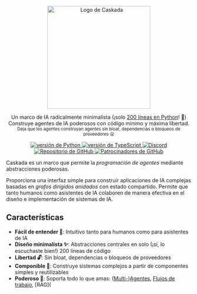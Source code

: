 <p align="center">
  <picture>
    <source media="(prefers-color-scheme: dark)" srcset="https://cdn.jsdelivr.net/gh/skadaai/caskada@main/.github/media/logo-dark.png">
    <source media="(prefers-color-scheme: light)" srcset="https://cdn.jsdelivr.net/gh/skadaai/caskada@main/.github/media/logo-light.png">
    <img width="280" alt="Logo de Caskada" src="https://cdn.jsdelivr.net/gh/skadaai/caskada@main/.github/media/logo-light.png">
  </picture>
<p>

<p align="center">
  Un marco de IA radicalmente minimalista (¡solo <a href="https://github.com/skadaai/caskada/blob/main/python/caskada.py">200 líneas en Python</a>! 🤯)

  <br />
  Construye agentes de IA poderosos con código mínimo y máxima libertad.
  <br />
  <sub>Deja que los agentes construyan agentes sin bloat, dependencias o bloqueos de proveedores 😮</sub>
</p>

<p align="center">

  <a href="https://pypi.org/project/caskada">
   <img src="https://img.shields.io/pypi/dw/caskada?logo=python&label=Python&style=flat-square" alt="versión de Python">
  </a>
  <a href="https://npmjs.com/package/caskada">
   <img src="https://img.shields.io/npm/d18m/caskada?logo=typescript&label=Typescript&style=flat-square" alt="versión de TypeScript">
  </a>
  <a href="https://discord.gg/N9mVvxRXyH">
    <img src="https://img.shields.io/discord/1346833819172601907?logo=discord&style=flat-square" alt="Discord">
  </a>
  <a href="https://github.com/skadaai/caskada">
    <img src="https://img.shields.io/github/stars/skadaai/caskada?logo=github&style=flat-square" alt="Repositorio de GitHub">
  </a>
  <a href="https://github.com/sponsors/zvictor">
    <img src="https://img.shields.io/github/sponsors/zvictor?logo=github&style=flat-square" alt="Patrocinadores de GitHub">
  </a>
</p>

Caskada es un marco que permite la *programación de agentes* mediante abstracciones poderosas.

Proporciona una interfaz simple para construir aplicaciones de IA complejas basadas en *grafos dirigidos anidados* con estado compartido. Permite que tanto humanos como asistentes de IA colaboren de manera efectiva en el diseño e implementación de sistemas de IA.

## Características

- **Fácil de entender 🧠**: Intuitivo tanto para humanos como para asistentes de IA
- **Diseño minimalista ✨**: Abstracciones centrales en solo (¡sí, lo escuchaste bien!) 200 líneas de código
- **Libertad 🔓**: Sin bloat, dependencias o bloqueos de proveedores
- **Componible 🧩**: Construye sistemas complejos a partir de componentes simples y reutilizables
- **Poderoso 🦾**: Soporta todo lo que amas: ([Multi-](https://brainy.gitbook.io/flow/design_pattern/multi_agent))[Agentes](https://brainy.gitbook.io/flow/design_pattern/agent), [Flujos de trabajo](https://brainy.gitbook.io/flow/design_pattern/workflow), [RAG](